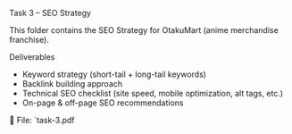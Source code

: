 Task 3 – SEO Strategy

This folder contains the SEO Strategy for OtakuMart (anime merchandise franchise).  

Deliverables
- Keyword strategy (short-tail + long-tail keywords)  
- Backlink building approach  
- Technical SEO checklist (site speed, mobile optimization, alt tags, etc.)  
- On-page & off-page SEO recommendations  

📂 File: `task-3.pdf
